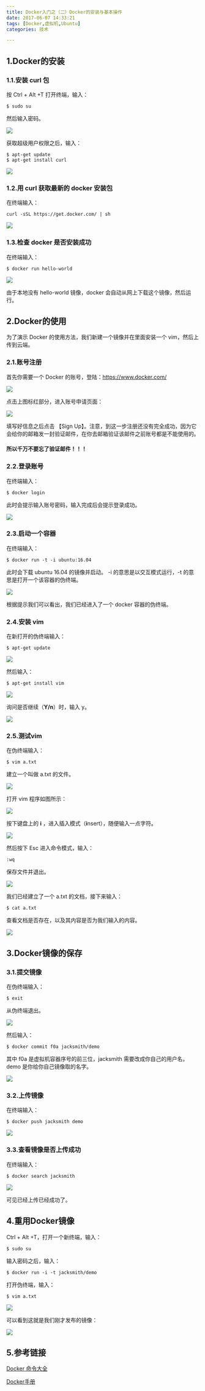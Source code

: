 ```yaml
---
title: Docker入门之（二）Docker的安装与基本操作
date: 2017-06-07 14:33:21
tags: [Docker,虚拟机,Ubuntu]
categories: 技术

---
```


## 1.Docker的安装

### 1.1.安装 curl 包

按 Ctrl + Alt +T 打开终端，输入：

```
$ sudo su
```

然后输入密码。

![](https://raw.githubusercontent.com/JackSmithThu/MarkdownPhotos/master/201706070001.png)

获取超级用户权限之后，输入：

```
$ apt-get update 
$ apt-get install curl
```

![](https://raw.githubusercontent.com/JackSmithThu/MarkdownPhotos/master/201706070002.png)

### 1.2.用 curl 获取最新的 docker 安装包

在终端输入：

```
curl -sSL https://get.docker.com/ | sh 
```

![](https://raw.githubusercontent.com/JackSmithThu/MarkdownPhotos/master/201706070003.png)

### 1.3.检查 docker 是否安装成功

在终端输入：

```
$ docker run hello-world
```

![](https://raw.githubusercontent.com/JackSmithThu/MarkdownPhotos/master/201706070004.png)

由于本地没有 hello-world 镜像，docker 会自动从网上下载这个镜像，然后运行。



## 2.Docker的使用

为了演示 Docker 的使用方法，我们新建一个镜像并在里面安装一个 vim，然后上传到云端。

### 2.1.账号注册

首先你需要一个 Docker 的账号，登陆：https://www.docker.com/

![](https://raw.githubusercontent.com/JackSmithThu/MarkdownPhotos/master/201706070005.png)

点击上图标红部分，进入账号申请页面：

![](https://raw.githubusercontent.com/JackSmithThu/MarkdownPhotos/master/201706070006.png)

填写好信息之后点击 【Sign Up】。注意，到这一步注册还没有完全成功，因为它会给你的邮箱发一封验证邮件，在你去邮箱验证该邮件之前账号都是不能使用的。

#### 所以千万不要忘了验证邮件！！！

### 2.2.登录账号

在终端输入：

```
$ docker login
```

此时会提示输入账号密码，输入完成后会提示登录成功。

![](https://raw.githubusercontent.com/JackSmithThu/MarkdownPhotos/master/201706070007.png)

### 2.3.启动一个容器

在终端输入：

```
$ docker run -t -i ubuntu:16.04
```

此时会下载 ubuntu 16.04 的镜像并启动。 -i 的意思是以交互模式运行，-t 的意思是打开一个该容器的伪终端。

![](https://raw.githubusercontent.com/JackSmithThu/MarkdownPhotos/master/201706070008.png)

根据提示我们可以看出，我们已经进入了一个 docker 容器的伪终端。

### 2.4.安装 vim

在新打开的伪终端输入：

```
$ apt-get update
```

![](https://raw.githubusercontent.com/JackSmithThu/MarkdownPhotos/master/201706070009.png)

然后输入：

```
$ apt-get install vim
```

![](https://raw.githubusercontent.com/JackSmithThu/MarkdownPhotos/master/201706070010.png)

询问是否继续（**Y/n**）时，输入 y。

![](https://raw.githubusercontent.com/JackSmithThu/MarkdownPhotos/master/201706070011.png)

### 2.5.测试vim

在伪终端输入：

```
$ vim a.txt
```

建立一个叫做 a.txt 的文件。

![](https://raw.githubusercontent.com/JackSmithThu/MarkdownPhotos/master/201706070012.png)

打开 vim 程序如图所示：

![](https://raw.githubusercontent.com/JackSmithThu/MarkdownPhotos/master/201706070013.png)

按下键盘上的 **i** ，进入插入模式（**i**nsert），随便输入一点字符。

![](https://raw.githubusercontent.com/JackSmithThu/MarkdownPhotos/master/201706070014.png)

然后按下 Esc 进入命令模式，输入：

```
:wq
```

保存文件并退出。

![](https://raw.githubusercontent.com/JackSmithThu/MarkdownPhotos/master/201706070015.png)

我们已经建立了一个 a.txt 的文档，接下来输入：

```
$ cat a.txt
```

查看文档是否存在，以及其内容是否为我们输入的内容。

![](https://raw.githubusercontent.com/JackSmithThu/MarkdownPhotos/master/201706070016.png)





## 3.Docker镜像的保存

### 3.1.提交镜像

在伪终端输入：

```
$ exit
```

从伪终端退出。

![](https://raw.githubusercontent.com/JackSmithThu/MarkdownPhotos/master/201706070017.png)

然后输入：

```
$ docker commit f0a jacksmith/demo
```

其中 f0a 是虚拟机容器序号的前三位，jacksmith 需要改成你自己的用户名，demo 是你给你自己镜像取的名字。

![](https://raw.githubusercontent.com/JackSmithThu/MarkdownPhotos/master/201706070018.png)

### 3.2.上传镜像

在终端输入：

```
$ docker push jacksmith demo
```

![](https://raw.githubusercontent.com/JackSmithThu/MarkdownPhotos/master/201706070019.png)

### 3.3.查看镜像是否上传成功

在终端输入：

```
$ docker search jacksmith
```

![](https://raw.githubusercontent.com/JackSmithThu/MarkdownPhotos/master/201706070020.png)

可见已经上传已经成功了。



## 4.重用Docker镜像

Ctrl + Alt +T，打开一个新终端，输入：

```
$ sudo su
```

输入密码之后，输入：

```
$ docker run -i -t jacksmith/demo
```

打开伪终端，输入：

```
$ vim a.txt
```



![](https://raw.githubusercontent.com/JackSmithThu/MarkdownPhotos/master/201706070021.png)

可以看到这就是我们刚才发布的镜像：

![](https://raw.githubusercontent.com/JackSmithThu/MarkdownPhotos/master/201706070022.png)



## 5.参考链接

[Docker 命令大全](http://www.runoob.com/docker/docker-command-manual.html)

[Docker手册](http://www.docker.org.cn/book/)